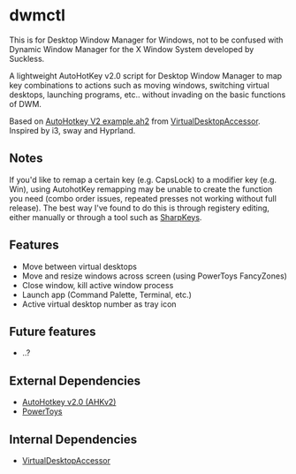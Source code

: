# dwmctl
This is for Desktop Window Manager for Windows, not to be confused with Dynamic Window Manager for the X Window System developed by Suckless.

A lightweight AutoHotKey v2.0 script for Desktop Window Manager to map key combinations to actions such as moving windows, switching virtual desktops, launching programs, etc.. without invading on the basic functions of DWM.

Based on [AutoHotkey V2 example.ah2](https://github.com/Ciantic/VirtualDesktopAccessor/blob/rust/example.ah2) from [VirtualDesktopAccessor](https://github.com/Ciantic/VirtualDesktopAccessor). Inspired by i3, sway and Hyprland.

## Notes
If you'd like to remap a certain key (e.g. CapsLock) to a modifier key (e.g. Win), using AutohotKey remapping may be unable to create the function you need (combo order issues, repeated presses not working without full release). The best way I've found to do this is through registery editing, either manually or through a tool such as [SharpKeys](https://github.com/randyrants/sharpkeys).

## Features
- Move between virtual desktops
- Move and resize windows across screen (using PowerToys FancyZones)
- Close window, kill active window process
- Launch app (Command Palette, Terminal, etc.)
- Active virtual desktop number as tray icon

## Future features
- ..?

## External Dependencies
- [AutoHotkey v2.0 (AHKv2)](https://www.autohotkey.com/)
- [PowerToys](https://github.com/microsoft/PowerToys)

## Internal Dependencies
- [VirtualDesktopAccessor](https://github.com/Ciantic/VirtualDesktopAccessor)

